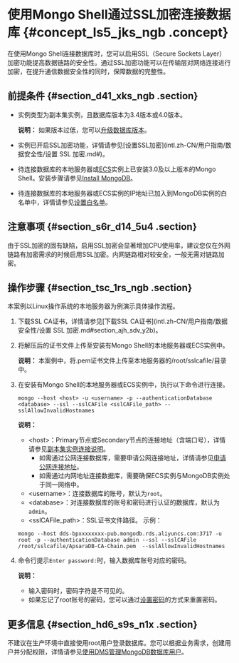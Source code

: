 # 使用Mongo Shell通过SSL加密连接数据库 {#concept_ls5_jks_ngb .concept}

在使用Mongo Shell连接数据库时，您可以启用SSL（Secure Sockets Layer）加密功能提高数据链路的安全性。通过SSL加密功能可以在传输层对网络连接进行加密，在提升通信数据安全性的同时，保障数据的完整性。

## 前提条件 {#section_d41_xks_ngb .section}

-   实例类型为副本集实例，且数据库版本为3.4版本或4.0版本。

    **说明：** 如果版本过低，您可以[升级数据库版本](intl.zh-CN/用户指南/实例管理/升级数据库版本.md#)。

-   实例已开启SSL加密功能，详情请参见[设置SSL加密](intl.zh-CN/用户指南/数据安全性/设置 SSL 加密.md#)。
-   待连接数据库的本地服务器或[ECS](https://www.alibabacloud.com/help/zh/doc-detail/25367.htm)实例上已安装3.0及以上版本的Mongo Shell。安装步骤请参见[Install MongoDB](https://docs.mongodb.com/v3.4/installation/)。
-   待连接数据库的本地服务器或ECS实例的IP地址已加入到MongoDB实例的白名单中，详情请参见[设置白名单](intl.zh-CN/用户指南/数据安全性/设置白名单.md#)。

## 注意事项 {#section_s6r_d14_5u4 .section}

由于SSL加密的固有缺陷，启用SSL加密会显著增加CPU使用率，建议您仅在外网链路有加密需求的时候启用SSL加密。内网链路相对较安全，一般无需对链路加密。

## 操作步骤 {#section_tsc_1rs_ngb .section}

本案例以Linux操作系统的本地服务器为例演示具体操作流程。

1.  下载SSL CA证书，详情请参见[下载SSL CA证书](intl.zh-CN/用户指南/数据安全性/设置 SSL 加密.md#section_ajh_sdv_y2b)。
2.  将解压后的证书文件上传至安装有Mongo Shell的本地服务器或ECS实例中。

    **说明：** 本案例中，将.pem证书文件上传至本地服务器的/root/sslcafile/目录中。

3.  在安装有Mongo Shell的本地服务器或ECS实例中，执行以下命令进行连接。

    ``` {#codeblock_hee_9ho_fwi}
    mongo --host <host> -u <username> -p --authenticationDatabase <database> --ssl --sslCAFile <sslCAFile_path> --sslAllowInvalidHostnames
    ```

    **说明：** 

    -   <host\>：Primary节点或Secondary节点的连接地址（含端口号），详情请参见[副本集实例连接说明](../../../../intl.zh-CN/副本集快速入门/连接实例/副本集实例连接说明.md#)。
        -   如需通过公网连接数据库，需要申请公网连接地址，详情请参见[申请公网连接地址](intl.zh-CN/用户指南/管理网络连接/申请公网连接地址.md#)。
        -   如需通过内网地址连接数据库，需要确保ECS实例与MongoDB实例处于同一网络中。
    -   <username\>：连接数据库的账号，默认为`root`。
    -   <database\>：对连接数据库的账号和密码进行认证的数据库，默认为`admin`。
    -   <sslCAFile\_path\>：SSL证书文件路径。
    示例：

    ``` {#codeblock_tq3_qa1_q18}
    mongo --host dds-bpxxxxxxxx-pub.mongodb.rds.aliyuncs.com:3717 -u root -p --authenticationDatabase admin --ssl --sslCAFile /root/sslcafile/ApsaraDB-CA-Chain.pem  --sslAllowInvalidHostnames
    ```

4.  命令行提示`Enter password:`时，输入数据库账号对应的密码。

    **说明：** 

    -   输入密码时，密码字符是不可见的。
    -   如果忘记了root账号的密码，您可以通过[设置密码](intl.zh-CN/副本集快速入门/设置密码.md#)的方式来重置密码。

## 更多信息 {#section_hd6_s9s_n1x .section}

不建议在生产环境中直接使用root用户登录数据库。您可以根据业务需求，创建用户并分配权限，详情请参见[使用DMS管理MongoDB数据库用户](intl.zh-CN/用户指南/账号管理/使用DMS管理MongoDB数据库用户.md#)。

